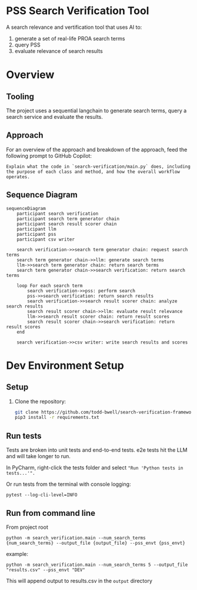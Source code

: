 # PSS Search Verification Tool
A search relevance and vertification tool that uses AI to:
1. generate a set of real-life PROA search terms
2. query PSS
3. evaluate relevance of search results

# Overview
## Tooling
The project uses a sequential langchain to generate search terms, query a search service and evaluate the results.

## Approach
For an overview of the approach and breakdown of the approach, feed the following prompt to GitHub Copilot:
```
Explain what the code in `search-verification/main.py` does, including the purpose of each class and method, and how the overall workflow operates.
```

## Sequence Diagram

```mermaid
sequenceDiagram
    participant search verification
    participant search term generator chain
    participant search result scorer chain
    participant llm
    participant pss
    participant csv writer

    search verification->>search term generator chain: request search terms
    search term generator chain->>llm: generate search terms
    llm->>search term generator chain: return search terms
    search term generator chain->>search verification: return search terms

    loop For each search term
        search verification->>pss: perform search
        pss->>search verification: return search results
        search verification->>search result scorer chain: analyze search results
        search result scorer chain->>llm: evaluate result relevance
        llm->>search result scorer chain: return result scores
        search result scorer chain->>search verification: return result scores
    end

    search verification->>csv writer: write search results and scores
```

# Dev Environment Setup
## Setup
1. Clone the repository:
   ```bash
   git clone https://github.com/todd-bwell/search-verification-framework.git
   pip3 install -r requirements.txt
   ```
## Run tests

Tests are broken into unit tests and end-to-end tests. e2e tests hit the LLM and will take longer to run.

In PyCharm, right-click the tests folder and select `"Run 'Python tests in tests...'".`

Or run tests from the terminal with console logging:

`pytest --log-cli-level=INFO`

## Run from command line

From project root

`python -m search_verification.main --num_search_terms {num_search_terms} --output_file {output_file} --pss_envt {pss_envt}`

example:

`python -m search_verification.main --num_search_terms 5 --output_file "results.csv" --pss_envt "DEV"`

This will append output to results.csv in the `output` directory